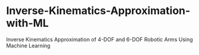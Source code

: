 # Inverse-Kinematics-Approximation-with-ML
Inverse Kinematics Approximation of 4-DOF and 6-DOF Robotic Arms Using Machine Learning
